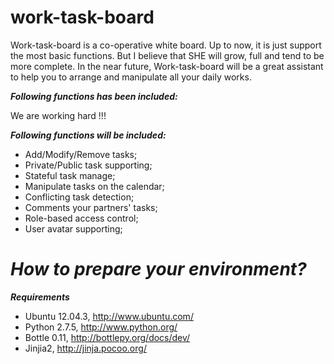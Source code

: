 work-task-board
===============

Work-task-board is a co-operative white board. Up to now, it is just support the most basic functions. But I believe that SHE will grow, full and tend to be more complete. In the near future, Work-task-board will be a great assistant to help you to arrange and manipulate all your daily works.

***Following functions has been included:***

 We are working hard !!! 

***Following functions will be included:***
* Add/Modify/Remove tasks;
* Private/Public task supporting;
* Stateful task manage;
* Manipulate tasks on the calendar;
* Conflicting task detection;
* Comments your partners' tasks;
* Role-based access control;
* User avatar supporting;

***How to prepare your environment?***
======================================

***Requirements***
* Ubuntu 12.04.3, http://www.ubuntu.com/
* Python 2.7.5, http://www.python.org/
* Bottle 0.11, http://bottlepy.org/docs/dev/
* Jinjia2, http://jinja.pocoo.org/
